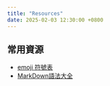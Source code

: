 ```yaml
---
title: "Resources"
date: 2025-02-03 12:30:00 +0800
---
```


## 常用資源

- [emoji 符號表](https://github.com/ikatyang/emoji-cheat-sheet/)
- [MarkDown語法大全](https://hackmd.io/@eMP9zQQ0Qt6I8Uqp2Vqy6w/SyiOheL5N/%2FBVqowKshRH246Q7UDyodFA)
